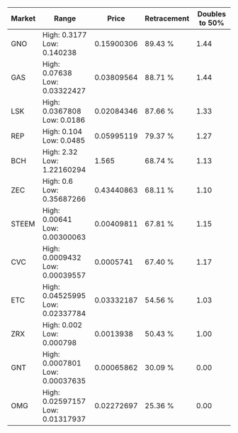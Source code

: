 | Market | Range | Price| Retracement | Doubles to 50% |
| --- | --- | --- | --- | --- |
| GNO | High: 0.3177<br />Low: 0.140238 | 0.15900306 | 89.43 % | 1.44 |
| GAS | High: 0.07638<br />Low: 0.03322427 | 0.03809564 | 88.71 % | 1.44 |
| LSK | High: 0.0367808<br />Low: 0.0186 | 0.02084346 | 87.66 % | 1.33 |
| REP | High: 0.104<br />Low: 0.0485 | 0.05995119 | 79.37 % | 1.27 |
| BCH | High: 2.32<br />Low: 1.22160294 | 1.565 | 68.74 % | 1.13 |
| ZEC | High: 0.6<br />Low: 0.35687266 | 0.43440863 | 68.11 % | 1.10 |
| STEEM | High: 0.00641<br />Low: 0.00300063 | 0.00409811 | 67.81 % | 1.15 |
| CVC | High: 0.0009432<br />Low: 0.00039557 | 0.0005741 | 67.40 % | 1.17 |
| ETC | High: 0.04525995<br />Low: 0.02337784 | 0.03332187 | 54.56 % | 1.03 |
| ZRX | High: 0.002<br />Low: 0.000798 | 0.0013938 | 50.43 % | 1.00 |
| GNT | High: 0.0007801<br />Low: 0.00037635 | 0.00065862 | 30.09 % | 0.00 |
| OMG | High: 0.02597157<br />Low: 0.01317937 | 0.02272697 | 25.36 % | 0.00 |
